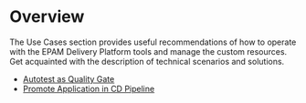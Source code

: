 # Overview

The Use Cases section provides useful recommendations of how to operate with the EPAM Delivery Platform tools and manage the custom resources. Get acquainted with the description of technical scenarios and solutions.

* [Autotest as Quality Gate](autotest-as-quality-gate.md)
* [Promote Application in CD Pipeline](promotion-procedure.md)